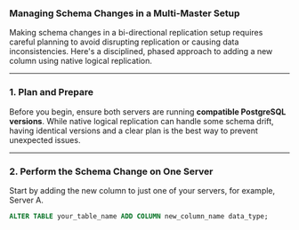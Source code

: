 ### **Managing Schema Changes in a Multi-Master Setup**

Making schema changes in a bi-directional replication setup requires careful planning to avoid disrupting replication or causing data inconsistencies. Here's a disciplined, phased approach to adding a new column using native logical replication.

---

### **1. Plan and Prepare**

Before you begin, ensure both servers are running **compatible PostgreSQL versions**. While native logical replication can handle some schema drift, having identical versions and a clear plan is the best way to prevent unexpected issues.

---

### **2. Perform the Schema Change on One Server**

Start by adding the new column to just one of your servers, for example, Server A.

```sql
ALTER TABLE your_table_name ADD COLUMN new_column_name data_type;